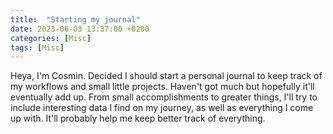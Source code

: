 ```yaml
---
title:  "Starting my journal"
date: 2023-06-03 13:37:00 +0200
categories: [Misc]
tags: [Misc]
---
```


Heya, I'm Cosmin. Decided I should start a personal journal to keep track of my workflows and small little projects. Haven't got much but hopefully it'll eventually add up. From small accomplishments to greater things, I'll try to include interesting data I find on my journey, as well as everything I come up with. It'll probably help me keep better track of everything.